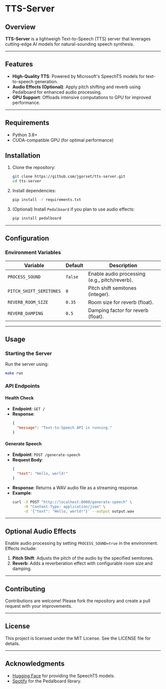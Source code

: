 # TTS-Server

## Overview

**TTS-Server** is a lightweigh Text-to-Speech (TTS) server that leverages cutting-edge AI models for natural-sounding speech synthesis.

---

## Features

- **High-Quality TTS**: Powered by Microsoft's SpeechT5 models for text-to-speech generation.
- **Audio Effects (Optional)**: Apply pitch shifting and reverb using Pedalboard for enhanced audio processing.
- **GPU Support**: Offloads intensive computations to GPU for improved performance.

---

## Requirements

- Python 3.8+
- CUDA-compatible GPU (for optimal performance)

## Installation

1. Clone the repository:
   ```bash
   git clone https://github.com/jgorset/tts-server.git
   cd tts-server
   ```

2. Install dependencies:
   ```bash
   pip install -r requirements.txt
   ```

3. (Optional) Install `Pedalboard` if you plan to use audio effects:
   ```bash
   pip install pedalboard
   ```

---

## Configuration

### Environment Variables

| Variable                  | Default     | Description                                   |
|---------------------------|-------------|-----------------------------------------------|
| `PROCESS_SOUND`           | `false`     | Enable audio processing (e.g., pitch/reverb). |
| `PITCH_SHIFT_SEMITONES`   | `0`         | Pitch shift semitones (integer).             |
| `REVERB_ROOM_SIZE`        | `0.35`      | Room size for reverb (float).                |
| `REVERB_DAMPING`          | `0.5`       | Damping factor for reverb (float).           |

---

## Usage

### Starting the Server

Run the server using:
```bash
make run
```

### API Endpoints

#### Health Check
- **Endpoint**: `GET /`
- **Response**:
  ```json
  {
    "message": "Text-to-Speech API is running."
  }
  ```

#### Generate Speech
- **Endpoint**: `POST /generate-speech`
- **Request Body**:
  ```json
  {
    "text": "Hello, world!"
  }
  ```
- **Response**: Returns a WAV audio file as a streaming response.
- **Example**:
  ```bash
  curl -X POST "http://localhost:8000/generate-speech" \
       -H "Content-Type: application/json" \
       -d '{"text": "Hello, world!"}' --output output.wav
  ```

---

## Optional Audio Effects

Enable audio processing by setting `PROCESS_SOUND=true` in the environment. Effects include:

1. **Pitch Shift**: Adjusts the pitch of the audio by the specified semitones.
2. **Reverb**: Adds a reverberation effect with configurable room size and damping.

---

## Contributing

Contributions are welcome! Please fork the repository and create a pull request with your improvements.

---

## License

This project is licensed under the MIT License. See the LICENSE file for details.

---

## Acknowledgments

- [Hugging Face](https://huggingface.co/) for providing the SpeechT5 models.
- [Spotify](https://github.com/spotify/pedalboard) for the Pedalboard library.

